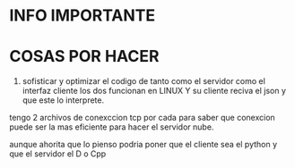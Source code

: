 # INFO IMPORTANTE

# COSAS POR HACER
1. sofisticar y optimizar el codigo de tanto como el servidor como el interfaz cliente los dos funcionan en LINUX
Y su cliente reciva el json y que este lo interprete.


tengo 2 archivos de conexccion tcp por cada para saber que conexcion puede
ser la mas eficiente para hacer el servidor nube.


aunque ahorita que lo pienso podria poner que el cliente sea el python y que
el servidor el D o Cpp
